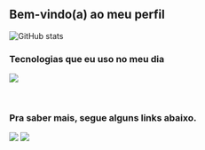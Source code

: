 ## Bem-vindo(a) ao meu perfil

![GitHub stats](https://github-readme-stats-sigma-five.vercel.app/api?username=devalissonoliveira&show_icons=true&theme=dark)

  ### Tecnologias que eu uso no meu dia
  <p>
    <a href="https://skillicons.dev">
      <img src="https://skillicons.dev/icons?i=react,nodejs,js,css,html" />
    </a>
  </p>
<br>

<!--
  [![Top Langs](https://github-readme-stats.vercel.app/api/top-langs/?username=devalissonoliveira)](https://github.com/devalissonoliveira/github-readme-stats)
-->
 
  ### Pra saber mais, segue alguns links abaixo.
 
<div> 
  <a href="https://www.linkedin.com/in/devalissonoliveira" target="_blank"><img src="https://img.shields.io/badge/-LinkedIn-%230077B5?style=for-the-badge&logo=linkedin&logoColor=white" target="_blank"></a> 
   <a href = "mailto:devalissonoliveira@gmail.com"><img src="https://img.shields.io/badge/-Gmail-%23333?style=for-the-badge&logo=gmail&logoColor=white" target="_blank"></a>
</div>
